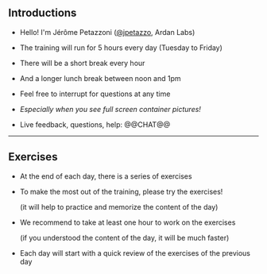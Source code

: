 ## Introductions

- Hello! I'm Jérôme Petazzoni ([@jpetazzo], Ardan Labs)

- The training will run for 5 hours every day (Tuesday to Friday)

- There will be a short break every hour

- And a longer lunch break between noon and 1pm

- Feel free to interrupt for questions at any time

- *Especially when you see full screen container pictures!*

- Live feedback, questions, help: @@CHAT@@

[@alexbuisine]: https://twitter.com/alexbuisine
[EphemeraSearch]: https://ephemerasearch.com/
[@jpetazzo]: https://twitter.com/jpetazzo
[@s0ulshake]: https://twitter.com/s0ulshake
[Quantgene]: https://www.quantgene.com/

---

## Exercises

- At the end of each day, there is a series of exercises

- To make the most out of the training, please try the exercises!

  (it will help to practice and memorize the content of the day)

- We recommend to take at least one hour to work on the exercises

  (if you understood the content of the day, it will be much faster)

- Each day will start with a quick review of the exercises of the previous day
